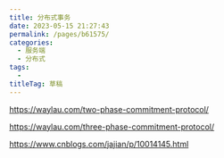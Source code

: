 ```yaml
---
title: 分布式事务
date: 2023-05-15 21:27:43
permalink: /pages/b61575/
categories: 
  - 服务端
  - 分布式
tags: 
  - 
titleTag: 草稿
---
```


https://waylau.com/two-phase-commitment-protocol/

https://waylau.com/three-phase-commitment-protocol/

https://www.cnblogs.com/jajian/p/10014145.html